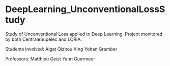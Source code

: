 # DeepLearning_UnconventionalLossStudy

Study of Unconventional Loss applied to Deep Learning. 
Project monitored by both CentraleSupélec and LORIA.

Students involved:
Algat
Qizhou Xing
Yohan Grember

Professors:
Matthieu Geist
Yann Guermeur


